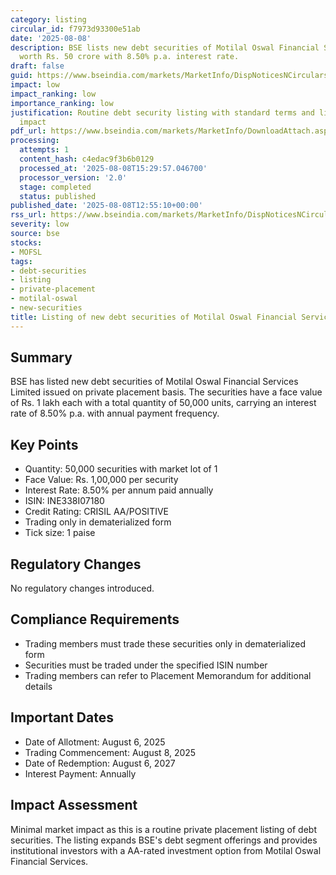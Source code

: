 ```yaml
---
category: listing
circular_id: f7973d93300e51ab
date: '2025-08-08'
description: BSE lists new debt securities of Motilal Oswal Financial Services Limited
  worth Rs. 50 crore with 8.50% p.a. interest rate.
draft: false
guid: https://www.bseindia.com/markets/MarketInfo/DispNoticesNCirculars.aspx?Noticeid={25DEFCE2-64E9-403D-B560-23D26B668C96}&noticeno=20250808-29&dt=08/08/2025&icount=29&totcount=52&flag=0
impact: low
impact_ranking: low
importance_ranking: low
justification: Routine debt security listing with standard terms and limited market
  impact
pdf_url: https://www.bseindia.com/markets/MarketInfo/DownloadAttach.aspx?id=20250808-29&attachedId=
processing:
  attempts: 1
  content_hash: c4edac9f3b6b0129
  processed_at: '2025-08-08T15:29:57.046700'
  processor_version: '2.0'
  stage: completed
  status: published
published_date: '2025-08-08T12:55:10+00:00'
rss_url: https://www.bseindia.com/markets/MarketInfo/DispNoticesNCirculars.aspx?Noticeid={25DEFCE2-64E9-403D-B560-23D26B668C96}&noticeno=20250808-29&dt=08/08/2025&icount=29&totcount=52&flag=0
severity: low
source: bse
stocks:
- MOFSL
tags:
- debt-securities
- listing
- private-placement
- motilal-oswal
- new-securities
title: Listing of new debt securities of Motilal Oswal Financial Services Limited
---
```


## Summary

BSE has listed new debt securities of Motilal Oswal Financial Services Limited issued on private placement basis. The securities have a face value of Rs. 1 lakh each with a total quantity of 50,000 units, carrying an interest rate of 8.50% p.a. with annual payment frequency.

## Key Points

- Quantity: 50,000 securities with market lot of 1
- Face Value: Rs. 1,00,000 per security
- Interest Rate: 8.50% per annum paid annually
- ISIN: INE338I07180
- Credit Rating: CRISIL AA/POSITIVE
- Trading only in dematerialized form
- Tick size: 1 paise

## Regulatory Changes

No regulatory changes introduced.

## Compliance Requirements

- Trading members must trade these securities only in dematerialized form
- Securities must be traded under the specified ISIN number
- Trading members can refer to Placement Memorandum for additional details

## Important Dates

- Date of Allotment: August 6, 2025
- Trading Commencement: August 8, 2025
- Date of Redemption: August 6, 2027
- Interest Payment: Annually

## Impact Assessment

Minimal market impact as this is a routine private placement listing of debt securities. The listing expands BSE's debt segment offerings and provides institutional investors with a AA-rated investment option from Motilal Oswal Financial Services.